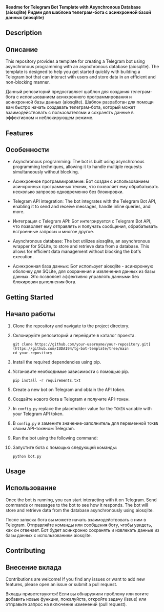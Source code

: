 **Readme for Telegram Bot Template with Asynchronous Database (aiosqlite)**
**Ридми для шаблона телеграм-бота с асинхронной базой данных (aiosqlite)**

## Description
## Описание

This repository provides a template for creating a Telegram bot using asynchronous programming with an asynchronous database (aiosqlite). The template is designed to help you get started quickly with building a Telegram bot that can interact with users and store data in an efficient and non-blocking manner.

Данный репозиторий предоставляет шаблон для создания телеграм-бота с использованием асинхронного программирования и асинхронной базы данных (aiosqlite). Шаблон разработан для помощи вам быстро начать создавать телеграм-бота, который может взаимодействовать с пользователями и сохранять данные в эффективном и неблокирующем режиме.

## Features
## Особенности

- Asynchronous programming: The bot is built using asynchronous programming techniques, allowing it to handle multiple requests simultaneously without blocking.
- Асинхронное программирование: Бот создан с использованием асинхронных программных техник, что позволяет ему обрабатывать несколько запросов одновременно без блокировки.
  
- Telegram API integration: The bot integrates with the Telegram Bot API, enabling it to send and receive messages, handle inline queries, and more.
- Интеграция с Telegram API: Бот интегрируется с Telegram Bot API, что позволяет ему отправлять и получать сообщения, обрабатывать встроенные запросы и многое другое.

- Asynchronous database: The bot utilizes aiosqlite, an asynchronous wrapper for SQLite, to store and retrieve data from a database. This allows for efficient data management without blocking the bot's execution.
- Асинхронная база данных: Бот использует aiosqlite - асинхронную оболочку для SQLite, для сохранения и извлечения данных из базы данных. Это позволяет эффективно управлять данными без блокировки выполнения бота.

## Getting Started
## Начало работы

1. Clone the repository and navigate to the project directory.
1. Склонируйте репозиторий и перейдите в каталог проекта.

   ```
   git clone https://github.com/your-username/your-repository.git](https://github.com/IUDA194/tg-bot-template/tree/main
   cd your-repository
   ```

2. Install the required dependencies using pip.
2. Установите необходимые зависимости с помощью pip.

   ```
   pip install -r requirements.txt
   ```

3. Create a new bot on Telegram and obtain the API token.
3. Создайте нового бота в Telegram и получите API-токен.

4. In `config.py` replace the placeholder value for the `TOKEN` variable with your Telegram API token.
4. В `config.py` и замените значение-заполнитель для переменной `TOKEN` своим API-токеном Telegram.

5. Run the bot using the following command:
5. Запустите бота с помощью следующей команды:

   ```
   python bot.py
   ```

## Usage
## Использование

Once the bot is running, you can start interacting with it on Telegram. Send commands or messages to the bot to see how it responds. The bot will store and retrieve data from the database asynchronously using aiosqlite.

После запуска бота вы можете начать взаимодействовать с ним в Telegram. Отправляйте команды или сообщения боту, чтобы увидеть, как он отвечает. Бот будет асинхронно сохранять и извлекать данные из базы данных с использованием aiosqlite.

## Contributing
## Внесение вклада

Contributions are welcome! If you find any issues or want to add new features, please open an issue or submit a pull request.

Вклады приветствуются! Если вы обнаружили проблему или хотите добавить новые функции, пожалуйста, откройте задачу (issue) или отправьте запрос на включение изменений (pull request).

